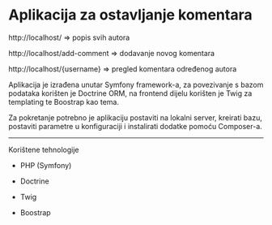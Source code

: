 Aplikacija za ostavljanje komentara
========================

  http://localhost/ => popis svih autora

  http://localhost/add-comment => dodavanje novog komentara

  http://localhost/{username} => pregled komentara određenog autora



Aplikacija je izrađena unutar Symfony framework-a, za povezivanje s bazom podataka korišten je Doctrine ORM,
na frontend dijelu korišten je Twig za templating te Boostrap kao tema.

Za pokretanje potrebno je aplikaciju postaviti na lokalni server, kreirati bazu, postaviti parametre u konfiguraciji i instalirati dodatke pomoću Composer-a.

--------------

Korištene tehnologije

  * PHP (Symfony)

  * Doctrine

  * Twig

  * Boostrap
